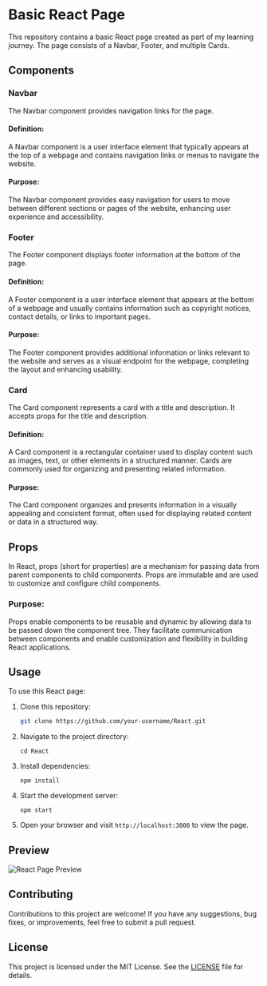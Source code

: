 
# Basic React Page

This repository contains a basic React page created as part of my learning journey. The page consists of a Navbar, Footer, and multiple Cards.

## Components

### Navbar

The Navbar component provides navigation links for the page.

#### Definition:
A Navbar component is a user interface element that typically appears at the top of a webpage and contains navigation links or menus to navigate the website.

#### Purpose:
The Navbar component provides easy navigation for users to move between different sections or pages of the website, enhancing user experience and accessibility.

### Footer

The Footer component displays footer information at the bottom of the page.

#### Definition:
A Footer component is a user interface element that appears at the bottom of a webpage and usually contains information such as copyright notices, contact details, or links to important pages.

#### Purpose:
The Footer component provides additional information or links relevant to the website and serves as a visual endpoint for the webpage, completing the layout and enhancing usability.

### Card

The Card component represents a card with a title and description. It accepts props for the title and description.

#### Definition:
A Card component is a rectangular container used to display content such as images, text, or other elements in a structured manner. Cards are commonly used for organizing and presenting related information.

#### Purpose:
The Card component organizes and presents information in a visually appealing and consistent format, often used for displaying related content or data in a structured way.

## Props

In React, props (short for properties) are a mechanism for passing data from parent components to child components. Props are immutable and are used to customize and configure child components.

### Purpose:
Props enable components to be reusable and dynamic by allowing data to be passed down the component tree. They facilitate communication between components and enable customization and flexibility in building React applications.

## Usage

To use this React page:

1. Clone this repository:
   ```bash
   git clone https://github.com/your-username/React.git
   ```

2. Navigate to the project directory:
   ```
   cd React
   ```

3. Install dependencies:
   ```
   npm install
   ```

4. Start the development server:
   ```
   npm start
   ```

5. Open your browser and visit `http://localhost:3000` to view the page.

## Preview

![React Page Preview](./preview.png)

## Contributing

Contributions to this project are welcome! If you have any suggestions, bug fixes, or improvements, feel free to submit a pull request.

## License

This project is licensed under the MIT License. See the [LICENSE](./LICENSE) file for details.

```
